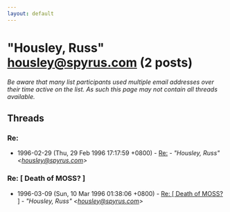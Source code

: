 ```yaml
---
layout: default
---
```


# "Housley, Russ" <housley@spyrus.com> (2 posts)

_Be aware that many list participants used multiple email addresses over their time active on the list. As such this page may not contain all threads available._

## Threads

### Re:
+ 1996-02-29 (Thu, 29 Feb 1996 17:17:59 +0800) - [Re:](/archive/1996/02/95eab873158c0287c670e6ff5c34bf5f926edf054a5f0142db4ec959b304c84b) - _"Housley, Russ" \<housley@spyrus.com\>_

### Re: [ Death of MOSS? ]
+ 1996-03-09 (Sun, 10 Mar 1996 01:38:06 +0800) - [Re: [ Death of MOSS? ]](/archive/1996/03/7276ed9723809d2867d6c9824967eff684d7e1dfc29baa8b04cc495a708fcf3d) - _"Housley, Russ" \<housley@spyrus.com\>_

